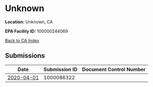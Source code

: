 # Unknown

**Location:** Unknown, CA

**EPA Facility ID:** 100000244069

[Back to CA Index](../../index.md)

## Submissions

| Date | Submission ID | Document Control Number |
|------|--------------|-------------------------|
| [2020-04-01](submissions/1000086322.md) | 1000086322 |  |
